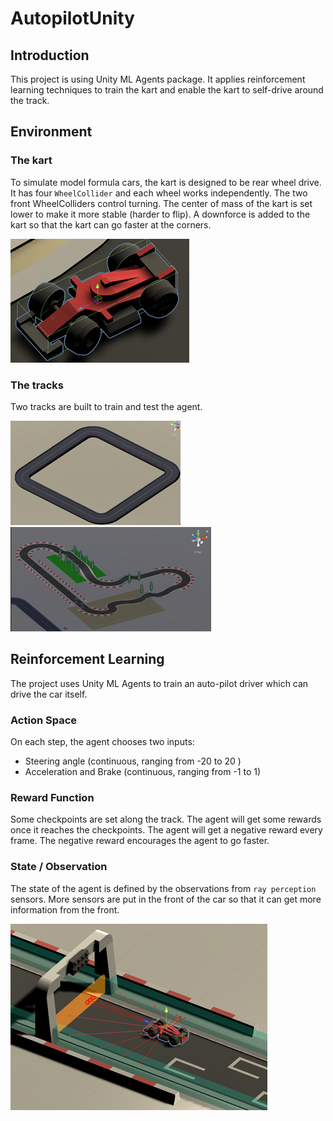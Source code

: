 # AutopilotUnity
## Introduction
This project is using Unity ML Agents package. It applies reinforcement learning techniques to train the kart and enable the kart to self-drive around the track.

## Environment
### The kart
To simulate model formula cars, the kart is designed to be rear wheel drive. It has four `WheelCollider` and each wheel works independently. The two front WheelColliders control turning. The center of mass of the kart is set lower to make it more stable (harder to flip). A downforce is added to the kart so that the kart can go faster at the corners.

![kart](https://github.com/RaytorHu/AutopilotUnity/blob/master/images/kart.png)

### The tracks
Two tracks are built to train and test the agent.

![track1](https://github.com/RaytorHu/AutopilotUnity/blob/master/images/track1.png)
![track2](https://github.com/RaytorHu/AutopilotUnity/blob/master/images/track2.png)

## Reinforcement Learning
The project uses Unity ML Agents to train an auto-pilot driver which can drive the car itself. 

### Action Space
On each step, the agent chooses two inputs:
* Steering angle (continuous, ranging from -20 to 20 )
* Acceleration and Brake (continuous, ranging from -1 to 1)

### Reward Function
Some checkpoints are set along the track. The agent will get some rewards once it reaches the checkpoints. The agent will get a negative reward every frame. The negative reward encourages the agent to go faster.

### State / Observation
The state of the agent is defined by the observations from `ray perception` sensors. More sensors are put in the front of the car so that it can get more information from the front.

![perception](https://github.com/RaytorHu/AutopilotUnity/blob/master/images/perception.png)

